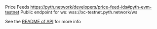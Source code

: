 Price Feeds
https://pyth.network/developers/price-feed-ids#pyth-evm-testnet
Public endpoint for ws: wss://xc-testnet.pyth.network/ws

See the [README of API](../api/README.md) for more info
